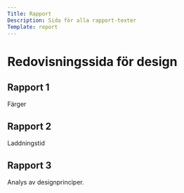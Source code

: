 ```yaml
---
Title: Rapport
Description: Sida för alla rapport-texter
Template: report
---
```


Redovisningssida för design
=======

<div class="kmom-card report-card">
    <div class="header-background">
        <h2> Rapport 1</h2>
    </div>
    <p>Färger</p>
    <i class="arrow fas fa-arrow-alt-circle-right"></i>
</div>

<div class="kmom-card report-card">
    <div class="header-background">
        <h2>Rapport 2</h2>
    </div>
    <p>Laddningstid</p>
    <i class="arrow fas fa-arrow-alt-circle-right"></i>
</div>

<div class="kmom-card report-card">
    <div class="header-background">
        <h2>Rapport 3</h2>
    </div>
    <p>Analys av designprinciper.</p>
    <i class="arrow fas fa-arrow-alt-circle-right"></i>
</div>
